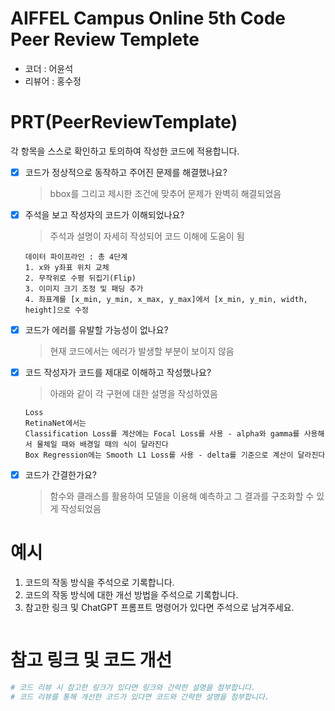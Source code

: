 # AIFFEL Campus Online 5th Code Peer Review Templete
- 코더 : 어윤석
- 리뷰어 : 홍수정

# PRT(PeerReviewTemplate) 
각 항목을 스스로 확인하고 토의하여 작성한 코드에 적용합니다.

- [X] 코드가 정상적으로 동작하고 주어진 문제를 해결했나요?
  > bbox를 그리고 제시한 조건에 맞추어 문제가 완벽히 해결되었음
- [X] 주석을 보고 작성자의 코드가 이해되었나요?
  > 주석과 설명이 자세히 작성되어 코드 이해에 도움이 됨
  ```
  데이터 파이프라인 : 총 4단계
  1. x와 y좌표 위치 교체
  2. 무작위로 수평 뒤집기(Flip)
  3. 이미지 크기 조정 및 패딩 추가
  4. 좌표계를 [x_min, y_min, x_max, y_max]에서 [x_min, y_min, width, height]으로 수정
  ```
- [X] 코드가 에러를 유발할 가능성이 없나요?
  > 현재 코드에서는 에러가 발생할 부분이 보이지 않음
- [X] 코드 작성자가 코드를 제대로 이해하고 작성했나요?
  > 아래와 같이 각 구현에 대한 설명을 작성하였음
  ```
  Loss
  RetinaNet에서는
  Classification Loss를 계산에는 Focal Loss를 사용 - alpha와 gamma를 사용해서 물체일 때와 배경일 때의 식이 달라진다
  Box Regression에는 Smooth L1 Loss를 사용 - delta를 기준으로 계산이 달라진다
  ```
- [X] 코드가 간결한가요?
  > 함수와 클래스를 활용하여 모델을 이용해 예측하고 그 결과를 구조화할 수 있게 작성되었음

# 예시
1. 코드의 작동 방식을 주석으로 기록합니다.
2. 코드의 작동 방식에 대한 개선 방법을 주석으로 기록합니다.
3. 참고한 링크 및 ChatGPT 프롬프트 명령어가 있다면 주석으로 남겨주세요.
```python
```

# 참고 링크 및 코드 개선
```python
# 코드 리뷰 시 참고한 링크가 있다면 링크와 간략한 설명을 첨부합니다.
# 코드 리뷰를 통해 개선한 코드가 있다면 코드와 간략한 설명을 첨부합니다.
```
